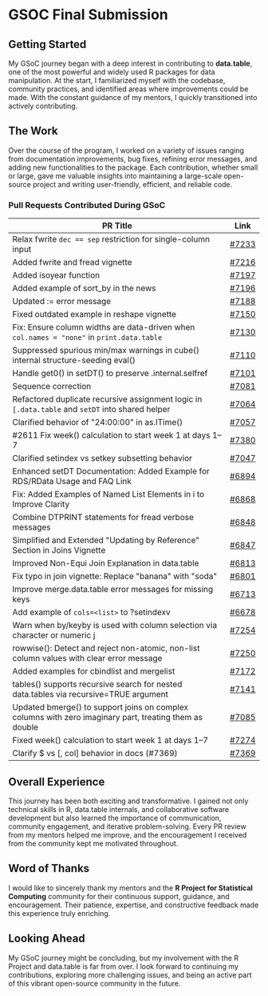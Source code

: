 # GSOC Final Submission

## Getting Started
My GSoC journey began with a deep interest in contributing to **data.table**, one of the most powerful and widely used R packages for data manipulation. At the start, I familiarized myself with the codebase, community practices, and identified areas where improvements could be made. With the constant guidance of my mentors, I quickly transitioned into actively contributing.

## The Work
Over the course of the program, I worked on a variety of issues ranging from documentation improvements, bug fixes, refining error messages, and adding new functionalities to the package. Each contribution, whether small or large, gave me valuable insights into maintaining a large-scale open-source project and writing user-friendly, efficient, and reliable code.

### Pull Requests Contributed During GSoC

| PR Title                                                                                                         | Link                                                                 |
|------------------------------------------------------------------------------------------------------------------|----------------------------------------------------------------------|
| Relax fwrite `dec == sep` restriction for single-column input                                                    | [#7233](https://github.com/Rdatatable/data.table/pull/7233)          |
| Added fwrite and fread vignette                                                                                  | [#7216](https://github.com/Rdatatable/data.table/pull/7216)          |
| Added isoyear function                                                                                           | [#7197](https://github.com/Rdatatable/data.table/pull/7197)          |
| Added example of sort_by in the news                                                                             | [#7196](https://github.com/Rdatatable/data.table/pull/7196)          |
| Updated := error message                                                                                         | [#7188](https://github.com/Rdatatable/data.table/pull/7188)          |
| Fixed outdated example in reshape vignette                                                                       | [#7150](https://github.com/Rdatatable/data.table/pull/7150)          |
| Fix: Ensure column widths are data-driven when `col.names = "none"` in `print.data.table`                        | [#7130](https://github.com/Rdatatable/data.table/pull/7130)          |
| Suppressed spurious min/max warnings in cube() internal structure-seeding eval()                                 | [#7110](https://github.com/Rdatatable/data.table/pull/7110)          |
| Handle get0() in setDT() to preserve .internal.selfref                                                           | [#7101](https://github.com/Rdatatable/data.table/pull/7101)          |
| Sequence correction                                                                                              | [#7081](https://github.com/Rdatatable/data.table/pull/7081)          |
| Refactored duplicate recursive assignment logic in `[.data.table` and `setDT` into shared helper                 | [#7064](https://github.com/Rdatatable/data.table/pull/7064)          |
| Clarified behavior of "24:00:00" in as.ITime()                                                                   | [#7057](https://github.com/Rdatatable/data.table/pull/7057)          |
| #2611 Fix week() calculation to start week 1 at days 1–7                                                         | [#7380](https://github.com/Rdatatable/data.table/pull/7380)          |
| Clarified setindex vs setkey subsetting behavior                                                                 | [#7047](https://github.com/Rdatatable/data.table/pull/7047)          |
| Enhanced setDT Documentation: Added Example for RDS/RData Usage and FAQ Link                                     | [#6894](https://github.com/Rdatatable/data.table/pull/6894)          |
| Fix: Added Examples of Named List Elements in i to Improve Clarity                                               | [#6868](https://github.com/Rdatatable/data.table/pull/6868)          |
| Combine DTPRINT statements for fread verbose messages                                                            | [#6848](https://github.com/Rdatatable/data.table/pull/6848)          |
| Simplified and Extended "Updating by Reference" Section in Joins Vignette                                        | [#6847](https://github.com/Rdatatable/data.table/pull/6847)          |
| Improved Non-Equi Join Explanation in data.table                                                                 | [#6813](https://github.com/Rdatatable/data.table/pull/6813)          |
| Fix typo in join vignette: Replace "banana" with "soda"                                                          | [#6801](https://github.com/Rdatatable/data.table/pull/6801)          |
| Improve merge.data.table error messages for missing keys                                                         | [#6713](https://github.com/Rdatatable/data.table/pull/6713)          |
| Add example of `cols=<list>` to ?setindexv                                                                       | [#6678](https://github.com/Rdatatable/data.table/pull/6678)          |
| Warn when by/keyby is used with column selection via character or numeric j                                      | [#7254](https://github.com/Rdatatable/data.table/pull/7254)          |
| rowwise(): Detect and reject non-atomic, non-list column values with clear error message                         | [#7250](https://github.com/Rdatatable/data.table/pull/7250)          |
| Added examples for cbindlist and mergelist                                                                       | [#7172](https://github.com/Rdatatable/data.table/pull/7172)          |
| tables() supports recursive search for nested data.tables via recursive=TRUE argument                            | [#7141](https://github.com/Rdatatable/data.table/pull/7141)          |
| Updated bmerge() to support joins on complex columns with zero imaginary part, treating them as double           | [#7085](https://github.com/Rdatatable/data.table/pull/7085)          |
| Fixed week() calculation to start week 1 at days 1–7                                                             | [#7274](https://github.com/Rdatatable/data.table/pull/7274)          |
| Clarify $ vs [, col] behavior in docs (#7369)                                                                    | [#7369](https://github.com/Rdatatable/data.table/pull/7381)          |


## Overall Experience
This journey has been both exciting and transformative. I gained not only technical skills in R, data.table internals, and collaborative software development but also learned the importance of communication, community engagement, and iterative problem-solving. Every PR review from my mentors helped me improve, and the encouragement I received from the community kept me motivated throughout.

## Word of Thanks
I would like to sincerely thank my mentors and the **R Project for Statistical Computing** community for their continuous support, guidance, and encouragement. Their patience, expertise, and constructive feedback made this experience truly enriching.  

## Looking Ahead
My GSoC journey might be concluding, but my involvement with the R Project and data.table is far from over. I look forward to continuing my contributions, exploring more challenging issues, and being an active part of this vibrant open-source community in the future.  
